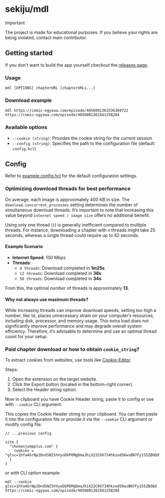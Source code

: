 # sekiju/mdl

> [!IMPORTANT]
> The project is made for educational purposes. If you believe your rights are being violated, contact main contributor.

## Getting started

If you don't want to build the app yourself checkout the [releases page](https://github.com/sekiju/mdl/releases).

### Usage
```shell
mdl [OPTIONS] chapterURL [chapterURLs...]
```

### Download example
```shell
mdl https://comic-ogyaaa.com/episode/4856001361536369722 https://comic-ogyaaa.com/episode/4856001361561258284
```

### Available options

- `--cookie (string)`: Provides the cookie string for the current session
- `--config (string)`: Specifies the path to the configuration file (default: `config.hcl`)

## Config

Refer to [example.config.hcl](example.config.hcl) for the default configuration settings.

### Optimizing download threads for best performance

On average, each image is approximately 400 KB in size. The `download.concurrent_processes` setting determines the number of simultaneous download threads. It’s important to note that increasing this value beyond `internet speed / image size` offers no additional benefit.

Using only one thread (`1`) is generally inefficient compared to multiple threads. For instance, downloading a chapter with `4` threads might take 25 seconds, whereas a single thread could require up to 42 seconds.

#### Example Scenario
- **Internet Speed**: 100 Mbps
- **Threads**:
    - `4 threads`: Download completed in **1m25s**
    - `12 threads`: Download completed in **38s**
    - `50 threads`: Download completed in **34s**

From this, the optimal number of threads is approximately **13**.

#### Why not always use maximum threads?
While increasing threads can improve download speeds, setting too high a number, like `50`, places unnecessary strain on your computer’s resources, including disk, processor, and memory usage. This extra load does not significantly improve performance and may degrade overall system efficiency. Therefore, it’s advisable to determine and use an optimal thread count for your setup.

### Paid chapter download or how to obtain `cookie_string`?

To extract cookies from websites, use tools like [Cookie-Editor](https://cookie-editor.com).

Steps:

1. Open the extension on the target website.
2. Click the Export button (located in the bottom-right corner).
3. Select the Header string option.

Now in clipboard you have Cookie Header string, paste it to config or use with `--cookie` CLI argument.

This copies the Cookie Header string to your clipboard. You can then paste it into the configuration file or provide it via the `--cookie`
CLI argument or modify config file:

```hcl
// ...previous config

site {
  "shonenjumpplus.com" {
    cookies = "glsc=1hYa4GrNp2DndSNIShVyoDGP6MgDmaJhiX22C0X734hkzod56wsBN7Fy1S5ZBOQd"
  }
}
```

or with CLI option example:

```shell
mdl --cookie glsc=1hYa4GrNp2DndSNIShVyoDGP6MgDmaJhiX22C0X734hkzod56wsBN7Fy1S5ZBOQd https://comic-ogyaaa.com/episode/4856001361561258284
```